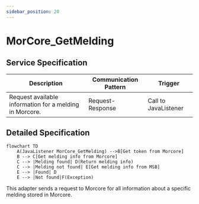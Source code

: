 ```yaml
---
sidebar_position: 20
---
```


# MorCore_GetMelding

## Service Specification
| Description | Communication Pattern | Trigger | 
| --- | --- | --- | 
| Request available information for a melding in Morcore. | Request-Response | Call to JavaListener

## Detailed Specification
```mermaid
flowchart TD
    A(JavaListener MorCore_GetMelding) -->B[Get token from Morcore]
    B --> C[Get melding info from Morcore]
    C --> |Melding found| D(Return melding info)
    C --> |Melding not found| E[Get melding info from MSB]
    E --> |Found| D
    E --> |Not found|F(Exception)
```

This adapter sends a request to Morcore for all information about a specific melding stored in Morcore. 